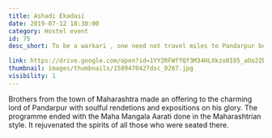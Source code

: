 ```yaml
---
title: Ashadi Ekadasi
date: 2019-07-12 18:30:00
category: Hostel event
id: 75
desc_short: To be a warkari , one need not travel miles to Pandarpur because the Lord is forever present in the deepest recesses of our souls.

link: https://drive.google.com/open?id=1YY2RFWffQf3M34HLXkzo0I05_aOo2ZE6
thumbnail: images/thumbnails/1589470427dsc_0267.jpg
visibility: 1
---
```


Brothers from the town of Maharashtra made an offering to the charming lord of Pandarpur with soulful rendetions and expositions on his glory. The programme ended with the Maha Mangala Aarati done in the Maharashtrian style. It rejuvenated the spirits of all those who were seated there.
